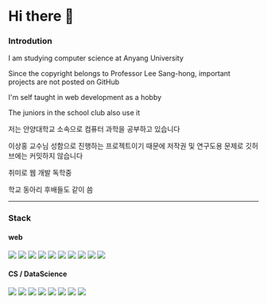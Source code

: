 # Hi there 👋

### Introdution

I am studying computer science at Anyang University


Since the copyright belongs to Professor Lee Sang-hong, important projects are not posted on GitHub


I'm self taught in web development as a hobby


The juniors in the school club also use it
 




저는 안양대학교 소속으로 컴퓨터 과학을 공부하고 있습니다


이상홍 교수님 성함으로 진행하는 프로젝트이기 때문에 저작권 및 연구도용 문제로 깃허브에는 커밋하지 않습니다


취미로 웹 개발 독학중 


학교 동아리 후배들도 같이 씀

---

### Stack

#### web
<img src="https://img.shields.io/badge/HTML-E34F26?style=for-the-badge&logo=HTML5&logoColor=white"> <img src="https://img.shields.io/badge/CSS-1572B6?style=for-the-badge&logo=CSS3&logoColor=white">
<img src="https://img.shields.io/badge/JavaScript-F7DF1E?style=for-the-badge&logo=&logoColor=white">
<img src="https://img.shields.io/badge/React-61DAFB?style=for-the-badge&logo=React&logoColor=white">
<img src="https://img.shields.io/badge/Node.js-339933?style=for-the-badge&logo=NodeJS&logoColor=white">
<img src="https://img.shields.io/badge/VueJS-4FC08D?style=for-the-badge&logo=Vue.js&logoColor=white">
<img src="https://img.shields.io/badge/Spring-6DB33F?style=for-the-badge&logo=Spring&logoColor=white">
<img src="https://img.shields.io/badge/SpringBoot-6DB33F?style=for-the-badge&logo=Spring Boot&logoColor=white">
<img src="https://img.shields.io/badge/AWS-FF9900?style=for-the-badge&logo=amazonaws&logoColor=white"> 
<img src="https://img.shields.io/badge/MySQL-4479A1?style=for-the-badge&logo=mysql&logoColor=white">



#### CS /  DataScience
<img src="https://img.shields.io/badge/C-A8B9CC?style=for-the-badge&logo=C&logoColor=white"> <img src="https://img.shields.io/badge/Linux-FCC624?style=for-the-badge&logo=linux&logoColor=white"> 
<img src="https://img.shields.io/badge/Python-3776AB?style=for-the-badge&logo=Python&logoColor=white"> 
<img src="https://img.shields.io/badge/OpenCV-5C3EE8?style=for-the-badge&logo=opencv&logoColor=white"> 
<img src="https://img.shields.io/badge/Tensorflow-FF6F00?style=for-the-badge&logo=tensorflow&logoColor=white"> 
<img src="https://img.shields.io/badge/scikitLearn-F7931E?style=for-the-badge&logo=scikitlearn&logoColor=white"> 
<img src="https://img.shields.io/badge/Numpy-013243?style=for-the-badge&logo=numpy&logoColor=white"> 
<img src="https://img.shields.io/badge/r-276DC3?style=for-the-badge&logo=r&logoColor=white">




